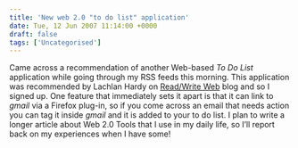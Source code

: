 ```yaml
---
title: 'New web 2.0 "to do list" application'
date: Tue, 12 Jun 2007 11:14:00 +0000
draft: false
tags: ['Uncategorised']
---
```


Came across a recommendation of another Web-based _To Do List_ application while going through my RSS feeds this morning. This application was recommended by Lachlan Hardy on [Read/Write Web](http://feeds.feedburner.com/%7Er/readwriteweb/%7E3/124057846/todoist_task_management.php) blog and so I signed up. One feature that immediately sets it apart is that it can link to _gmail_ via a Firefox plug-in, so if you come across an email that needs action you can tag it inside _gmail_ and it is added to your to do list. I plan to write a longer article about Web 2.0 Tools that I use in my daily life, so I’ll report back on my experiences when I have some!